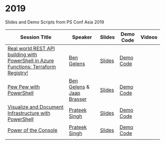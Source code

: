 # 2019

Slides and Demo Scripts from PS Conf Asia 2019

| Session Title  | Speaker | Slides | Demo Code | Videos |
| -------------- | ------- | ------ | --------- | ------ |
| [Real world REST API building with PowerShell in Azure Functions: Terraform Registry!](https://github.com/bgelens/PSConfAsia2019S01) | [Ben Gelens](https://github.com/bgelens) | [Slides](https://raw.githubusercontent.com/bgelens/PSConfAsia2019S01/master/AzureFunction-TerraformRegistry.pptx) | [Demo Code](https://github.com/bgelens/PSConfAsia2019S01/archive/master.zip) | |
| [Pew Pew with PowerShell](https://github.com/bgelens/PSConfAsia2019S02) | [Ben Gelens](https://github.com/bgelens) & [Jaap Brasser](https://github.com/jaapbrasser)| [Slides](https://github.com/bgelens/PSConfAsia2019S02/raw/master/PewPew.pptx) | [Demo Code](https://github.com/bgelens/PSConfAsia2019S02/archive/master.zip) | |
| [Visualize and Document Infrastructure with PowerShell](https://github.com/PrateekKumarSingh/Presentations) | [Prateek Singh](https://github.com/PrateekKumarSingh)| [Slides](https://github.com/PrateekKumarSingh/2019/blob/master/Prateek%20Singh/Power-of-the-Console/ppt/Power-of-the-console.pptx) | [Demo Code](https://github.com/PrateekKumarSingh/Presentations/tree/master/Visualize-Document-Infrastructure/demo) | |
| [Power of the Console](https://github.com/PrateekKumarSingh/Presentations) | [Prateek Singh](https://github.com/PrateekKumarSingh)| [Slides](https://github.com/PrateekKumarSingh/2019/blob/master/Prateek%20Singh/Power-of-the-Console/ppt/Power-of-the-console.pptx?raw=true) | [Demo Code](https://github.com/PrateekKumarSingh/Presentations/tree/master/Power-of-the-Console) | |
| | | | | |
